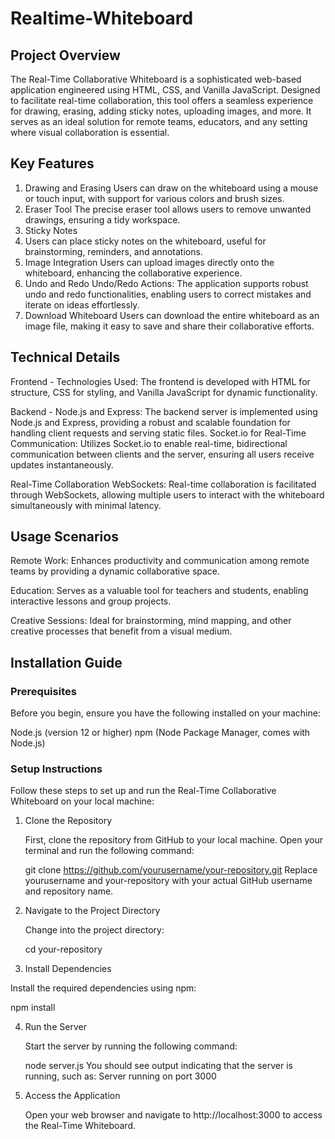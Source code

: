 # **Realtime-Whiteboard**

## **Project Overview**
The Real-Time Collaborative Whiteboard is a sophisticated web-based application engineered using HTML, CSS, and Vanilla JavaScript. Designed to facilitate real-time collaboration, this tool offers a seamless experience for drawing, erasing, adding sticky notes, uploading images, and more. It serves as an ideal solution for remote teams, educators, and any setting where visual collaboration is essential.

## **Key Features**
1. Drawing and Erasing
   Users can draw on the whiteboard using a mouse or touch input, with support for various colors and brush sizes.
2. Eraser Tool
   The precise eraser tool allows users to remove unwanted drawings, ensuring a tidy workspace.
3. Sticky Notes
4. Users can place sticky notes on the whiteboard, useful for brainstorming, reminders, and annotations.
5. Image Integration
   Users can upload images directly onto the whiteboard, enhancing the collaborative experience.
6. Undo and Redo
   Undo/Redo Actions: The application supports robust undo and redo functionalities, enabling users to correct mistakes and     iterate on ideas effortlessly.
7. Download Whiteboard
   Users can download the entire whiteboard as an image file, making it easy to save and share their collaborative efforts.


## **Technical Details**

Frontend - 
Technologies Used: The frontend is developed with HTML for structure, CSS for styling, and Vanilla JavaScript for dynamic functionality.


Backend - 
Node.js and Express: The backend server is implemented using Node.js and Express, providing a robust and scalable foundation for handling client requests and serving static files.
Socket.io for Real-Time Communication: Utilizes Socket.io to enable real-time, bidirectional communication between clients and the server, ensuring all users receive updates instantaneously.

Real-Time Collaboration
WebSockets: Real-time collaboration is facilitated through WebSockets, allowing multiple users to interact with the whiteboard simultaneously with minimal latency.

## **Usage Scenarios**

Remote Work: Enhances productivity and communication among remote teams by providing a dynamic collaborative space.

Education: Serves as a valuable tool for teachers and students, enabling interactive lessons and group projects.

Creative Sessions: Ideal for brainstorming, mind mapping, and other creative processes that benefit from a visual medium.

## Installation Guide
### Prerequisites

Before you begin, ensure you have the following installed on your machine:

Node.js (version 12 or higher)
npm (Node Package Manager, comes with Node.js)

### Setup Instructions

Follow these steps to set up and run the Real-Time Collaborative Whiteboard on your local machine:

1. Clone the Repository

   First, clone the repository from GitHub to your local machine. Open your terminal and run the following command:

   git clone https://github.com/yourusername/your-repository.git
   Replace yourusername and your-repository with your actual GitHub username and repository name.

2. Navigate to the Project Directory

   Change into the project directory:

   cd your-repository

3. Install Dependencies

Install the required dependencies using npm:

npm install

4. Run the Server

   Start the server by running the following command:

   node server.js
   You should see output indicating that the server is running, such as:
   Server running on port 3000
   
5. Access the Application

   Open your web browser and navigate to http://localhost:3000 to access the Real-Time Whiteboard.

